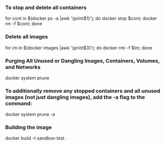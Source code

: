 ### To stop and delete all containers
for cont in $(docker ps -a |awk '{print$1}'); do docker stop $cont; docker rm -f $cont; done

### Delete all images
for im in $(docker images |awk '{print$3}'); do docker rmi -f $im; done

### Purging All Unused or Dangling Images, Containers, Volumes, and Networks
docker system prune

### To additionally remove any stopped containers and all unused images (not just dangling images), add the -a flag to the command:
docker system prune -a

### Building the image
docker build -t sandbox-test .

